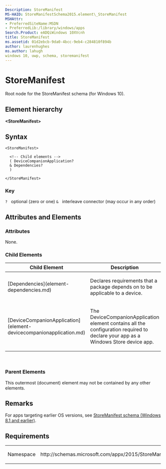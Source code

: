 ```yaml
---
Description: StoreManifest
MS-HAID: StoreManifestSchema2015.element\_StoreManifest
MSHAttr:
- PreferredSiteName:MSDN
- PreferredLib:/library/windows/apps
Search.Product: eADQiWindows 10XVcnh
title: StoreManifest
ms.assetid: 01d2ebcb-9da0-4bcc-9eb4-c284810f894b
author: laurenhughes
ms.author: lahugh
windows 10, uwp, schema, storemanifest
---
```


# StoreManifest


Root node for the StoreManifest schema (for Windows 10).

## Element hierarchy

**&lt;StoreManifest&gt;**

## Syntax

``` syntax
<StoreManifest>

  <!-- Child elements -->
  ( DeviceCompanionApplication?
  & Dependencies?
  )

</StoreManifest>
```

### Key

`?`   optional (zero or one)
`&`   interleave connector (may occur in any order)

## Attributes and Elements


### Attributes

None.

### Child Elements

<table>
<colgroup>
<col width="50%" />
<col width="50%" />
</colgroup>
<thead>
<tr class="header">
<th>Child Element</th>
<th>Description</th>
</tr>
</thead>
<tbody>
<tr class="odd">
<td>[Dependencies](element-dependencies.md)</td>
<td><p>Declares requirements that a package depends on to be applicable to a device.</p></td>
</tr>
<tr class="even">
<td>[DeviceCompanionApplication](element-devicecompanionapplication.md)</td>
<td><p>The DeviceCompanionApplication element contains all the configuration required to declare your app as a Windows Store device app.</p></td>
</tr>
</tbody>
</table>

 

### Parent Elements

This outermost (document) element may not be contained by any other elements.

## Remarks

For apps targeting earlier OS versions, see [StoreManifest schema (Windows 8.1 and earlier)](https://msdn.microsoft.com/library/windows/apps/jj730526).

## Requirements

<table>
<colgroup>
<col width="50%" />
<col width="50%" />
</colgroup>
<tbody>
<tr class="odd">
<td><p>Namespace</p></td>
<td><p>http://schemas.microsoft.com/appx/2015/StoreManifest</p></td>
</tr>
</tbody>
</table>

 

 



